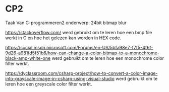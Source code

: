 # CP2
Taak Van C-programmeren2 onderwerp: 24bit bitmap blur

https://stackoverflow.com/ werd gebruikt om te leren hoe een bmp file werkt in C en hoe het gelezen kan worden in HEX code.

https://social.msdn.microsoft.com/Forums/en-US/5bfa98e7-f7f5-4f6f-9d26-a981fd5f51b6/how-can-change-a-color-bitmap-to-a-monochrome-black-amp-white-one 
werd gebruikt om te leren hoe een monochrome color filter werkt.

https://dyclassroom.com/csharp-project/how-to-convert-a-color-image-into-grayscale-image-in-csharp-using-visual-studio
werd gebruikt om te leren hoe een greyscale color filter werkt.

